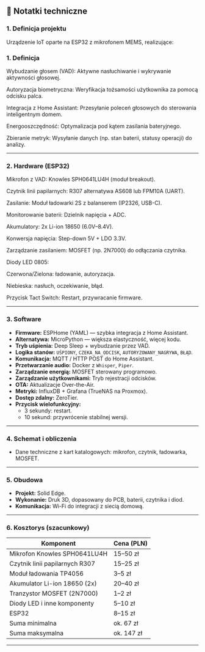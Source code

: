## 📝 Notatki techniczne

### 1. Definicja projektu

Urządzenie IoT oparte na ESP32 z mikrofonem MEMS, realizujące:

### 1. Definicja

Wybudzanie głosem (VAD): Aktywne nasłuchiwanie i wykrywanie aktywności głosowej.

Autoryzacja biometryczna: Weryfikacja tożsamości użytkownika za pomocą odcisku palca.

Integracja z Home Assistant: Przesyłanie poleceń głosowych do sterowania inteligentnym domem.

Energooszczędność: Optymalizacja pod kątem zasilania bateryjnego.

Zbieranie metryk: Wysyłanie danych (np. stan baterii, statusy operacji) do analizy.

---

### 2. Hardware (ESP32)

Mikrofon z VAD: Knowles SPH0641LU4H (moduł breakout).

Czytnik linii papilarnych: R307 alternatywa AS608 lub FPM10A (UART).

Zasilanie: Moduł ładowarki 2S z balanserem (IP2326, USB-C).

Monitorowanie baterii: Dzielnik napięcia + ADC.

Akumulatory: 2x Li-ion 18650 (6.0V–8.4V).

Konwersja napięcia: Step-down 5V + LDO 3.3V.

Zarządzanie zasilaniem: MOSFET (np. 2N7000) do odłączania czytnika.

Diody LED 0805:

Czerwona/Zielona: ładowanie, autoryzacja.

Niebieska: nasłuch, oczekiwanie, błąd.

Przycisk Tact Switch: Restart, przywracanie firmware.

---

### 3. Software

- **Firmware:** ESPHome (YAML) — szybka integracja z Home Assistant.
- **Alternatywa:** MicroPython — większa elastyczność, więcej kodu.
- **Tryb uśpienia:** Deep Sleep + wybudzanie przez VAD.
- **Logika stanów:** `UŚPIONY`, `CZEKA_NA_ODCISK`, `AUTORYZOWANY_NAGRYWA`, `BŁĄD`.
- **Komunikacja:** MQTT / HTTP POST do Home Assistant.
- **Przetwarzanie audio:** Docker z `Whisper`, `Piper`.
- **Zarządzanie energią:** MOSFET sterowany programowo.
- **Zarządzanie użytkownikami:** Tryb rejestracji odcisków.
- **OTA:** Aktualizacje Over-the-Air.
- **Metryki:** InfluxDB + Grafana (TrueNAS na Proxmox).
- **Dostęp zdalny:** ZeroTier.
- **Przycisk wielofunkcyjny:**
  - 3 sekundy: restart.
  - 10 sekund: przywrócenie stabilnej wersji.

---

### 4. Schemat i obliczenia

- Dane techniczne z kart katalogowych: mikrofon, czytnik, ładowarka, MOSFET.

---

### 5. Obudowa

- **Projekt:** Solid Edge.
- **Wykonanie:** Druk 3D, dopasowany do PCB, baterii, czytnika i diod.
- **Komunikacja:** Wi-Fi do integracji z siecią domową.

---

### 6. Kosztorys (szacunkowy)

Komponent | Cena (PLN) |
---|---|
Mikrofon Knowles SPH0641LU4H | 15–50 zł |
Czytnik linii papilarnych R307 | 15–25 zł |
Moduł ładowania TP4056 | 3–5 zł |
Akumulator Li-ion 18650 (2x) | 20–40 zł |
Tranzystor MOSFET (2N7000) | 1–2 zł |
Diody LED i inne komponenty | 5–10 zł |
ESP32 | 8–15 zł |
Suma minimalna | ok. 67 zł |
Suma maksymalna | ok. 147 zł |
---

